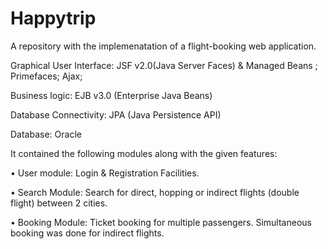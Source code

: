Happytrip
=========

A repository with the implemenatation of a flight-booking web application.

Graphical User Interface: JSF v2.0(Java Server Faces) & Managed Beans ; Primefaces; Ajax; 

Business logic: EJB v3.0 (Enterprise Java Beans) 

Database Connectivity: JPA (Java Persistence API) 

Database: Oracle 

It contained the following modules along with the given features: 

• User module: Login & Registration Facilities. 

• Search Module: Search for direct, hopping or indirect flights (double flight) between 2 cities. 

• Booking Module: Ticket booking for multiple passengers. Simultaneous booking was done for indirect flights.
